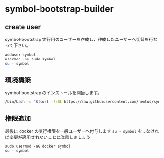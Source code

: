 # symbol-bootstrap-builder

## create user

symbol-bootstrap 実行用のユーザーを作成し、作成したユーザーへ切替を行なって下さい。

```sh
adduser symbol
usermod -aG sudo symbol
su - symbol
```

## 環境構築

symbol-bootstrap のインストールを開始します。

```sh
/bin/bash -c "$(curl -fsSL https://raw.githubusercontent.com/nemtus/symbol-node-template/main/azure/vm-image.sh)"
```

## 権限追加

最後に docker の実行権限を一般ユーザーへ付与します
`su - symbol` をしなければ変更が適用されないことに注意しましょう

```
sudo usermod -aG docker symbol
su - symbol
```
